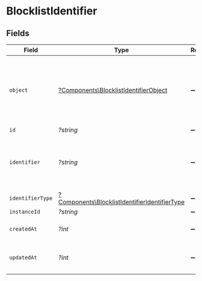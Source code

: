 # BlocklistIdentifier


## Fields

| Field                                                                                                         | Type                                                                                                          | Required                                                                                                      | Description                                                                                                   |
| ------------------------------------------------------------------------------------------------------------- | ------------------------------------------------------------------------------------------------------------- | ------------------------------------------------------------------------------------------------------------- | ------------------------------------------------------------------------------------------------------------- |
| `object`                                                                                                      | [?Components\BlocklistIdentifierObject](../../Models/Components/BlocklistIdentifierObject.md)                 | :heavy_minus_sign:                                                                                            | String representing the object's type. Objects of the same type share the same value.<br/>                    |
| `id`                                                                                                          | *?string*                                                                                                     | :heavy_minus_sign:                                                                                            | N/A                                                                                                           |
| `identifier`                                                                                                  | *?string*                                                                                                     | :heavy_minus_sign:                                                                                            | An email address, email domain, phone number or web3 wallet.<br/>                                             |
| `identifierType`                                                                                              | [?Components\BlocklistIdentifierIdentifierType](../../Models/Components/BlocklistIdentifierIdentifierType.md) | :heavy_minus_sign:                                                                                            | N/A                                                                                                           |
| `instanceId`                                                                                                  | *?string*                                                                                                     | :heavy_minus_sign:                                                                                            | N/A                                                                                                           |
| `createdAt`                                                                                                   | *?int*                                                                                                        | :heavy_minus_sign:                                                                                            | Unix timestamp of creation<br/>                                                                               |
| `updatedAt`                                                                                                   | *?int*                                                                                                        | :heavy_minus_sign:                                                                                            | Unix timestamp of last update.<br/>                                                                           |